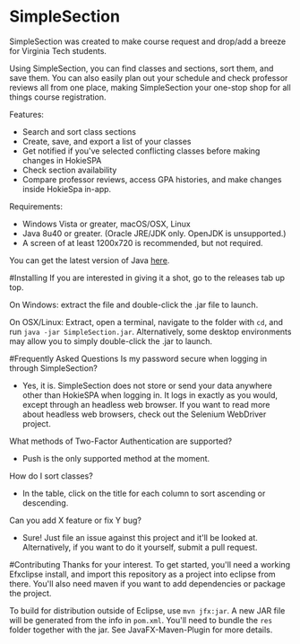 # SimpleSection
SimpleSection was created to make course request and drop/add a breeze for Virginia Tech students.

Using SimpleSection, you can find classes and sections, sort them, and save them. You can also easily plan out your schedule and check professor reviews all from one place, making SimpleSection your one-stop shop for all things course registration.

Features:
- Search and sort class sections
- Create, save, and export a list of your classes
- Get notified if you've selected conflicting classes before making changes in HokieSPA
- Check section availability
- Compare professor reviews, access GPA histories, and make changes inside HokieSpa in-app.

Requirements:
- Windows Vista or greater, macOS/OSX, Linux
- Java 8u40 or greater. (Oracle JRE/JDK only. OpenJDK is unsupported.)
- A screen of at least 1200x720 is recommended, but not required.

You can get the latest version of Java [here](https://java.com/en/download/).

#Installing
If you are interested in giving it a shot, go to the releases tab up top.

On Windows: extract the file and double-click the .jar file to launch.

On OSX/Linux:
Extract, open a terminal, navigate to the folder with ``cd``, and run ``java -jar SimpleSection.jar``. Alternatively, some desktop environments may allow you to simply double-click the .jar to launch.

#Frequently Asked Questions
Is my password secure when logging in through SimpleSection?
- Yes, it is. SimpleSection does not store or send your data anywhere other than HokieSPA when logging in. It logs in exactly as you would, except through an headless web browser. If you want to read more about headless web browsers, check out the Selenium WebDriver project.

What methods of Two-Factor Authentication are supported?
- Push is the only supported method at the moment.

How do I sort classes?
- In the table, click on the title for each column to sort ascending or descending.

Can you add X feature or fix Y bug?
- Sure! Just file an issue against this project and it'll be looked at. Alternatively, if you want to do it yourself, submit a pull request.

#Contributing
Thanks for your interest. To get started, you'll need a working Efxclipse install, and import this repository as a project into eclipse from there. You'll also need maven if you want to add dependencies or package the project.

To build for distribution outside of Eclipse, use ``mvn jfx:jar``. A new JAR file will be generated from the info in ``pom.xml``. You'll need to bundle the ``res`` folder together with the jar. See JavaFX-Maven-Plugin for more details.
